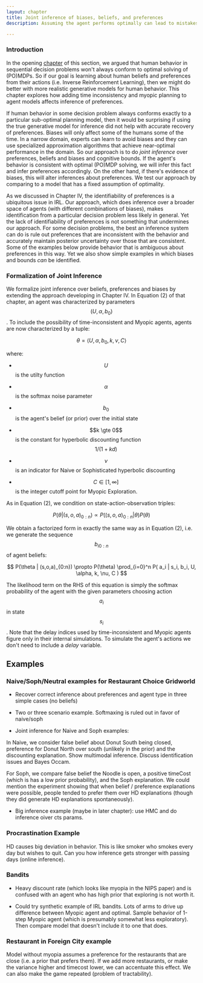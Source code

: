 ```yaml
---
layout: chapter
title: Joint inference of biases, beliefs, and preferences
description: Assuming the agent performs optimally can lead to mistakes in inference. Show that we can do joint inference over large space of agents. 

---
```


### Introduction
In the opening [chapter](/chapters/5-biases-intro) of this section, we argued that human behavior in sequential decision problems won't always conform to optimal solving of (PO)MDPs. So if our goal is learning about human beliefs and preferences from their actions (i.e. Inverse Reinforcement Learning), then we might do better with more realistic generative models for human behavior. This chapter explores how adding time inconsistency and myopic planning to agent models affects inference of preferences.

If human behavior in some decision problem always conforms exactly to a particular sub-optimal planning model, then it would be surprising if using the true generative model for inference did not help with accurate recovery of preferences. Biases will only affect some of the humans some of the time. In a narrow domain, experts can learn to avoid biases and they can use specialized approximation algorithms that achieve near-optimal performance in the domain. So our approach is to do *joint inference* over preferences, beliefs and biases and cognitive bounds. If the agent's behavior is consistent with optimal (PO)MDP solving, we will infer this fact and infer preferences accordingly. On the other hand, if there's evidence of biases, this will alter inferences about preferences. We test our approach by comparing to a model that has a fixed assumption of optimality. 

As we discussed in Chapter IV, the identifiability of preferences is a ubiquitous issue in IRL. Our approach, which does inference over a broader space of agents (with different combinations of biases), makes identification from a particular decision problem less likely in general. Yet the lack of identifiability of preferences is not something that undermines our approach. For some decision problems, the best an inference system can do is rule out preferences that are inconsistent with the behavior and accurately maintain posterior uncertainty over those that are consistent. Some of the examples below provide behavior that is ambiguous about preferences in this way. Yet we also show simple examples in which biases and bounds *can* be identified. 


### Formalization of Joint Inference
We formalize joint inference over beliefs, preferences and biases by extending the approach developing in Chapter IV. In Equation (2) of that chapter, an agent was characterized by parameters $$(U, \alpha, b_0)$$. To include the possibility of time-inconsistent and Myopic agents, agents are now characterized by a tuple:

$$
\theta = \left\langle U, \alpha, b_0, k, \nu, C \right\rangle
$$

where:

- $$U$$ is the utilty function

- $$\alpha$$ is the softmax noise parameter

- $$b_0$$ is the agent's belief (or prior) over the initial state

- $$k \gte 0$$ is the constant for hyperbolic discounting function $$1/(1+kd)$$

- $$\nu$$ is an indicator for Naive or Sophisticated hyperbolic discounting

- $$C \in [1,\infty]$$ is the integer cutoff point for Myopic Exploration. 

As in Equation (2), we condition on state-action-observation triples:

$$
P(\theta | (s,o,a)_{0:n}) \propto P( (s,o,a)_{0:n} | \theta)P(\theta)
$$

We obtain a factorized form in exactly the same way as in Equation (2), i.e. we generate the sequence $${b_i}_{0:n}$$ of agent beliefs:

$$
P(\theta | (s,o,a)_{0:n}) \propto 
P(\theta) \prod_{i=0}^n P( a_i | s_i, b_i, U, \alpha, k, \nu, C )
$$

The likelihood term on the RHS of this equation is simply the softmax probability of the agent with the given parameters choosing action $$a_i$$ in state $$s_i$$. Note that the delay indices used by time-inconsistent and Myopic agents figure only in their internal simulations. To simulate the agent's actions we don't need to include a *delay* variable. 


## Examples

### Naive/Soph/Neutral examples for Restaurant Choice Gridworld

- Recover correct inference about preferences and agent type in three simple cases (no beliefs)

- Two or three scenario example. Softmaxing is ruled out in favor of naive/soph

- Joint inference for Naive and Soph examples:

In Naive, we consider false belief about Donut South being closed, preference for Donut North over south (unlikely in the prior) and the discounting explanation. Show multimodal inference. Discuss identification issues and Bayes Occam.

For Soph, we compare false belief the Noodle is open, a positive timeCost (which is has a low prior probability), and the Soph explanation. We could mention the experiment showing that when belief / preference explanations were possible, people tended to prefer them over HD explanations (though they did generate HD explanations spontaneously).

- Big inference example (maybe in later chapter): use HMC and do inference oiver cts params. 

### Procrastination Example
HD causes big deviation in behavior. This is like smoker who smokes every day but wishes to quit.  Can you how inference gets stronger with passing days (online inference).


### Bandits

- Heavy discount rate (which looks like myopia in the NIPS paper) and is confused with an agent who has high prior that exploring is not worth it.

- Could try synthetic example of IRL bandits. Lots of arms to drive up difference between Myopic agent and optimal. Sample behavior of 1-step Myopic agent (which is presumably somewhat less exploratory). Then compare model that doesn't include it to one that does.

### Restaurant in Foreign City example
Model without myopia assumes a preference for the restaurants that are close (i.e. a prior that prefers them). If we add more restaurants, or make the variance higher and timecost lower, we can accentuate this effect. We can also make the game repeated (problem of tractability). 


